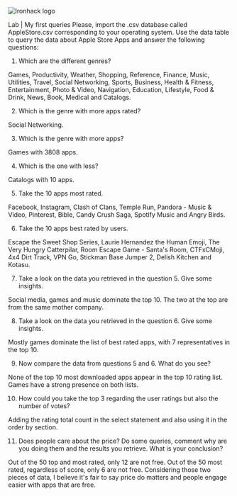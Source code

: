 ![Ironhack logo](https://i.imgur.com/1QgrNNw.png)

Lab | My first queries
Please, import the .csv database called AppleStore.csv corresponding to your operating system. Use the data table to query the data about Apple Store Apps and answer the following questions:

1. Which are the different genres?

Games, Productivity, Weather, Shopping, Reference, Finance, Music, Utilities, Travel, Social Networking, Sports, Business, Health & Fitness, Entertainment, Photo & Video, Navigation, Education, Lifestyle, Food & Drink, News, Book, Medical and Catalogs.

2. Which is the genre with more apps rated?

Social Networking.

3. Which is the genre with more apps?

Games with 3808 apps.

4. Which is the one with less?

Catalogs with 10 apps.

5. Take the 10 apps most rated.

Facebook, Instagram, Clash of Clans, Temple Run, Pandora - Music & Video, Pinterest, Bible, Candy Crush Saga, Spotify Music and Angry Birds.

6. Take the 10 apps best rated by users.

Escape the Sweet Shop Series, Laurie Hernandez the Human Emoji, The Very Hungry Catterpilar, Room Escape Game - Santa's Room, CTFxCMoji, 4x4 Dirt Track, VPN Go, Stickman Base Jumper 2, Delish Kitchen and Kotasu.

7. Take a look on the data you retrieved in the question 5. Give some insights.

Social media, games and music dominate the top 10. The two at the top are from the same mother company.

8. Take a look on the data you retrieved in the question 6. Give some insights.

Mostly games dominate the list of best rated apps, with 7 representatives in the top 10.

9. Now compare the data from questions 5 and 6. What do you see?

None of the top 10 most downloaded apps appear in the top 10 rating list. Games have a strong presence on both lists.

10. How could you take the top 3 regarding the user ratings but also the number of votes?

Adding the rating total count in the select statement and also using it in the order by section.

11. Does people care about the price? Do some queries, comment why are you doing them and the results you retrieve. What is your conclusion?

Out of the 50 top and most rated, only 12 are not free. Out of the 50 most rated, regardless of score, only 6 are not free. Considering those two pieces of data, I believe it's fair to say price do matters and people engage easier with apps that are free.
